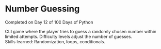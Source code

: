 # Number Guessing
Completed on Day 12 of 100 Days of Python

CLI game where the player tries to guess a randomly chosen number within limited attempts. Difficulty levels adjust the number of guesses.  
Skills learned: Randomization, loops, conditionals.
